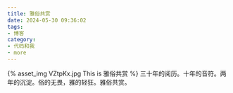 ```yaml
---
title: 雅俗共赏
date: 2024-05-30 09:36:02
tags:
- 博客
category:
- 代码和我
- more
---
```

{% asset_img VZtpKx.jpg This is 雅俗共赏 %}
三十年的阅历。十年的音符。两年的沉淀。俗的无畏，雅的轻狂。雅俗共赏。